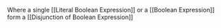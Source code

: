 Where a single [[Literal Boolean Expression]] or a [[Boolean Expression]] form a [[Disjunction of Boolean Expression]]
